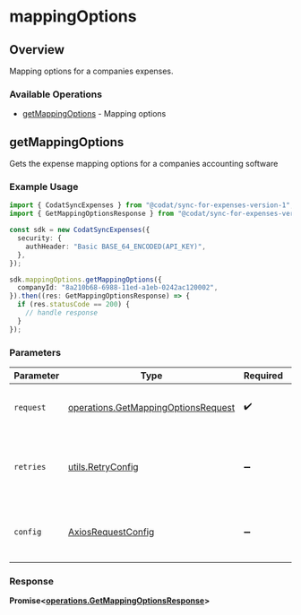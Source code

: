 # mappingOptions

## Overview

Mapping options for a companies expenses.

### Available Operations

* [getMappingOptions](#getmappingoptions) - Mapping options

## getMappingOptions

Gets the expense mapping options for a companies accounting software

### Example Usage

```typescript
import { CodatSyncExpenses } from "@codat/sync-for-expenses-version-1";
import { GetMappingOptionsResponse } from "@codat/sync-for-expenses-version-1/dist/sdk/models/operations";

const sdk = new CodatSyncExpenses({
  security: {
    authHeader: "Basic BASE_64_ENCODED(API_KEY)",
  },
});

sdk.mappingOptions.getMappingOptions({
  companyId: "8a210b68-6988-11ed-a1eb-0242ac120002",
}).then((res: GetMappingOptionsResponse) => {
  if (res.statusCode == 200) {
    // handle response
  }
});
```

### Parameters

| Parameter                                                                                  | Type                                                                                       | Required                                                                                   | Description                                                                                |
| ------------------------------------------------------------------------------------------ | ------------------------------------------------------------------------------------------ | ------------------------------------------------------------------------------------------ | ------------------------------------------------------------------------------------------ |
| `request`                                                                                  | [operations.GetMappingOptionsRequest](../../models/operations/getmappingoptionsrequest.md) | :heavy_check_mark:                                                                         | The request object to use for the request.                                                 |
| `retries`                                                                                  | [utils.RetryConfig](../../models/utils/retryconfig.md)                                     | :heavy_minus_sign:                                                                         | Configuration to override the default retry behavior of the client.                        |
| `config`                                                                                   | [AxiosRequestConfig](https://axios-http.com/docs/req_config)                               | :heavy_minus_sign:                                                                         | Available config options for making requests.                                              |


### Response

**Promise<[operations.GetMappingOptionsResponse](../../models/operations/getmappingoptionsresponse.md)>**

